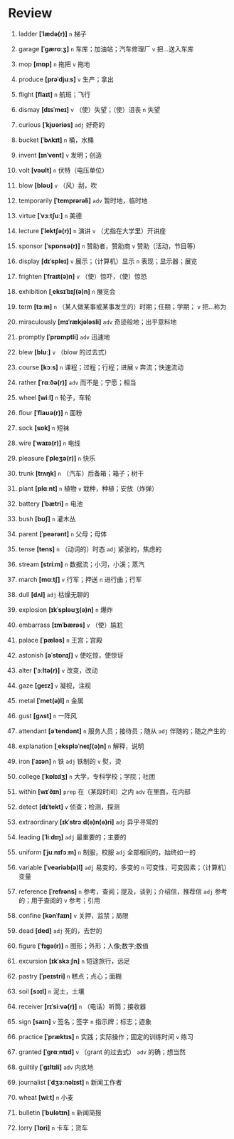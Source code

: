 # Review
1. ladder **[ˈlædə(r)]** `n` 梯子

2. garage **[ˈɡærɑːʒ]** `n` 车库；加油站；汽车修理厂 `v` 把...送入车库

3. mop **[mɒp]** `n` 拖把 `v` 拖地

4. produce **[prəˈdjuːs]** `v` 生产；拿出

5. flight **[flaɪt]** `n` 航班；飞行

6. dismay **[dɪsˈmeɪ]** `v` （使）失望；（使）沮丧 `n` 失望

7. curious **[ˈkjʊəriəs]** `adj` 好奇的

8. bucket **[ˈbʌkɪt]** `n` 桶，水桶

9. invent **[ɪnˈvent]** `v` 发明；创造

10. volt **[vəʊlt]** `n` 伏特（电压单位）

11. blow **[bləʊ]** `v` （风）刮，吹

12. temporarily **[ˈtemprərəli]** `adv` 暂时地，临时地

13. virtue **[ˈvɜːtʃuː]** `n` 美德

14. lecture **[ˈlektʃə(r)]** `n` 演讲 `v` （尤指在大学里）开讲座

15. sponsor **[ˈspɒnsə(r)]** `n` 赞助者，赞助商 `v` 赞助（活动，节目等）

16. display **[dɪˈspleɪ]** `v` 展示；（计算机）显示 `n` 表现；显示器；展览

17. frighten **[ˈfraɪt(ə)n]** `v` （使）惊吓，（使）惊恐

18. exhibition **[ˌeksɪˈbɪʃ(ə)n]** `n` 展览会

19. term **[tɜːm]** `n` （某人做某事或某事发生的）时期；任期；学期； `v` 把...称为

20. miraculously **[mɪˈrækjələsli]** `adv` 奇迹般地；出乎意料地

21. promptly **[ˈprɒmptli]** `adv` 迅速地

22. blew **[bluː]** `v` （blow 的过去式）

23. course **[kɔːs]** `n` 课程；过程；行程；进展 `v` 奔流；快速流动

24. rather **[ˈrɑːðə(r)]** `adv` 而不是；宁愿；相当

25. wheel **[wiːl]** `n` 轮子，车轮

26. flour **[ˈflaʊə(r)]** `n` 面粉

27. sock **[sɒk]** `n` 短袜

28. wire **[ˈwaɪə(r)]** `n` 电线

29. pleasure **[ˈpleʒə(r)]** `n` 快乐

30. trunk **[trʌŋk]** `n` （汽车）后备箱；箱子；树干

31. plant **[plɑːnt]** `n` 植物 `v` 栽种，种植；安放（炸弹）

32. battery **[ˈbætri]** `n` 电池

33. bush **[bʊʃ]** `n` 灌木丛

34. parent **[ˈpeərənt]** `n` 父母；母体

35. tense **[tens]** `n` （动词的）时态 `adj` 紧张的，焦虑的

36. stream **[striːm]** `n` 数据流；小河，小溪；蒸汽

37. march **[mɑːtʃ]** `v` 行军；押送 `n` 进行曲；行军

38. dull **[dʌl]** `adj` 枯燥无聊的

39. explosion **[ɪkˈspləʊʒ(ə)n]** `n` 爆炸

40. embarrass **[ɪmˈbærəs]** `v` （使）尴尬

41. palace **[ˈpæləs]** `n` 王宫；宫殿

42. astonish **[əˈstɒnɪʃ]** `v` 使吃惊，使惊讶

43. alter **[ˈɔːltə(r)]** `v` 改变，改动

44. gaze **[ɡeɪz]** `v` 凝视，注视

45. metal **[ˈmet(ə)l]** `n` 金属

46. gust **[ɡʌst]** `n` 一阵风

47. attendant **[əˈtendənt]** `n` 服务人员；接待员；随从 `adj` 伴随的；随之产生的

48. explanation **[ˌekspləˈneɪʃ(ə)n]** `n` 解释，说明

49. iron **[ˈaɪən]** `n` 铁 `adj` 铁制的 `v` 熨，烫

50. college **[ˈkɒlɪdʒ]** `n` 大学，专科学校；学院；社团

51. within **[wɪˈðɪn]** `prep` 在（某段时间）之内 `adv` 在里面，在内部

52. detect **[dɪˈtekt]** `v` 侦查；检测，探测

53. extraordinary **[ɪkˈstrɔːd(ə)n(ə)ri]** `adj` 异乎寻常的

54. leading **[ˈliːdɪŋ]** `adj` 最重要的；主要的

55. uniform **[ˈjuːnɪfɔːm]** `n` 制服，校服 `adj` 全部相同的，始终如一的

56. variable **[ˈveəriəb(ə)l]** `adj` 易变的，多变的 `n` 可变性，可变因素；（计算机）变量

57. reference **[ˈrefrəns]** `n` 参考，查阅；提及，谈到；介绍信，推荐信 `adj` 参考的；用于查阅的 `v` 参考；引用

58. confine **[kənˈfaɪn]** `v` 关押，监禁；局限

59. dead **[ded]** `adj` 死的，去世的

60. figure **[ˈfɪɡə(r)]** `n` 图形；外形；人像;数字;数值

61. excursion **[ɪkˈskɜːʃn]** `n` 短途旅行，远足

62. pastry **[ˈpeɪstri]** `n` 糕点；点心；面糊

63. soil **[sɔɪl]** `n` 泥土，土壤

64. receiver **[rɪˈsiːvə(r)]** `n` （电话）听筒；接收器

65. sign **[saɪn]** `v` 签名；签字 `n` 指示牌；标志；迹象

66. practice **[ˈpræktɪs]** `n` 实践；实际操作；固定的训练时间 `v` 练习

67. granted **[ˈɡrɑːntɪd]** `v` （grant 的过去式） `adv` 的确；想当然

68. guiltily **[ˈɡɪltɪli]** `adv` 内疚地

69. journalist **[ˈdʒɜːnəlɪst]** `n` 新闻工作者

70. wheat **[wiːt]** `n` 小麦

71. bulletin **[ˈbʊlətɪn]** `n` 新闻简报

72. lorry **[ˈlɒri]** `n` 卡车；货车

